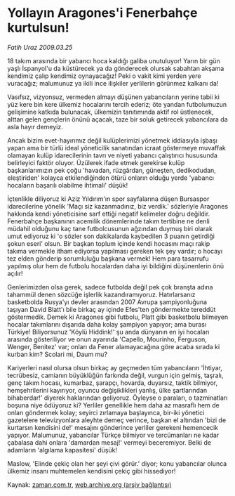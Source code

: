 # Yollayın Aragones'i Fenerbahçe kurtulsun!

*Fatih Uraz 2009.03.25*

<tr><td class="metin" colspan="2" style="padding-top: 20px; padding-left: 5px; padding-right: 10px;">18 takım arasında bir yabancı hoca kaldığı galiba unutuluyor! Yarın bir gün yaşlı İspanyol'u da küstürecek ya da gönderecek olursak sabahtan akşama kendimiz çalıp kendimiz oynayacağız! Peki o vakit kimi yerden yere vuracağız; malumunuz ya ikili ince ilişkiler yerlilerin görünmez kalkanı da!</td></tr><tr><td class="metin" colspan="2" style="padding-top: 20px; padding-left: 5px; padding-right: 10px;"><p>Vasıfsız, vizyonsuz, vermeden almayı düşünen yabancıların yerine tabii ki yüz kere bin kere ülkemiz hocalarını tercih ederiz; öte yandan futbolumuzun gelişimine katkıda bulunacak, ülkemizin tanıtımında aktif rol üstlenecek, alttan gelen gençlerin önünü açacak, taze bir soluk getirecek yabancılara da asla hayır demeyiz.
<p>Ancak bizim evet-hayırımız değil kulüplerimizi yönetmek iddiasıyla işbaşı yapan ama bir türlü ideal yöneticilik sanatından icraat göstermeye muvaffak olamayan kulüp idarecilerinin tavrı ve niyeti yabancı çalıştırıcı hususunda belirleyici faktör oluyor. Üzülerek ifade etmek gerekirse kulüp başkanlarımızın pek çoğu 'havadan, rüzgârdan, güneşten, dedikodudan, eleştiriden' kolayca etkilendiğinden ötürü onların olduğu yerde 'yabancı hocaların başarılı olabilme ihtimali' düşük!
<p>İçtenlikle diliyoruz ki Aziz Yıldırım'ın spor sayfalarına düşen Bursaspor idarecilerine yönelik 'Maçı siz kazanmadınız, biz verdik.' sözleriyle Aragones hakkında kendi yöneticisine sarf ettiği negatif kelimeler doğru değildir. Fenerbahçe başkanının acemilik dönemlerinde takım tertibine ne denli müdahil olduğunu kaç tane futbolcusunun ağzından duymuş biri olarak umut ediyoruz ki 'o sözler son dakikalarda kaybedilen 3 puanın getirdiği şokun eseri' olsun. Bir başkan toplum içinde kendi hocasını maçı rakip takıma vermekle itham ediyorsa yapılması gereken tek şey vardır; o hocayı tez elden gönderip sorumluluğu başkana vermek! Hem para tasarrufu yapılmış olur hem de futbolu hocalardan daha iyi bildiğini düşünenlerin önü açılır!
<p>Genlerimizden olsa gerek, sadece futbolda değil pek çok branşta adına tahammül denen sözcüğe işlerlik kazandıramıyoruz. Hatırlarsanız basketbolda Rusya'yı devler arasından 2007 Avrupa şampiyonluğuna taşıyan David Blatt'ı bile birkaç ay içinde Efes'ten göndermekte tereddüt göstermedik. Demek ki Aragones gibi futbolu, Platt gibi basketbolu bilmeyen hocalar takımlarını dışarıda daha kolay şampiyon yapıyor; ama burası Türkiye! Biliyorsunuz 'Köylü Hiddink!' şu anda dünyanın en iyi hocaları arasında gösteriliyor ve onun ayarında 'Capello, Mourinho, Ferguson, Wenger, Benitez' var; onları da Fener alamayacağına göre acaba sırada ki kurban kim? Scolari mi, Daum mu?
<p>Kariyerleri nasıl olursa olsun birkaç ay geçmeden tüm yabancıların 'İhtiyar, tecrübesiz, camianın büyüklüğün farkında değil, vurgun için gelmiş, taşralı, genç takım hocası, kumarbaz, şarapçı, hovarda, duyarsız, taktik bilmiyor, hemşehrilerini kayırıyor, oyuncu değişiklikleri yanlış, ülke şartlarından bihaberdar!' diyerek haklarından geliyoruz. Öyleyse o paraları, o tazminatları boşuna niye ödüyoruz ki? Yerliler genellikle hem daha az masraflı hem de onları göndermek kolay; seyirci zırlamaya başlayınca, bir-iki yönetici gazetelere televizyonlara aleyhte demeç verince, başkan el altından 'bizi de kurtarsın kendisini de!' mesajını gönderince yerliler gerekeni hemencecik yapıyor. Malumunuz, yabancılar Türkçe bilmiyor ve tercümanları ne kadar çabalasa dahi onlara 'damardan mesaj!' vermeyi beceremiyor. Belki de adamların 'algılama kapasitesi' düşük!
<p>Maslow, 'Elinde çekiç olan her şeyi çivi görür.' diyor; konu yabancılar olunca ülkemiz insanı muhtemelen kendisini çekiç gibi hissediyor!<br/></p></p></p></p></p></p></td></tr>

Kaynak: [zaman.com.tr](http://zaman.com.tr/yazar.do?yazino=829744), [web.archive.org (arşiv bağlantısı)](http://web.archive.org/web/20090326023930/http://www.zaman.com.tr:80/yazar.do?yazino=829744)
